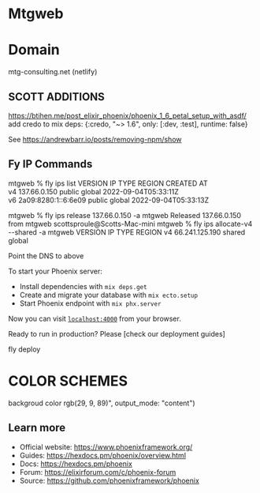 # Mtgweb

# Domain
mtg-consulting.net  (netlify)

## SCOTT ADDITIONS
https://btihen.me/post_elixir_phoenix/phoenix_1_6_petal_setup_with_asdf/
add credo to mix deps: {:credo, "~> 1.6", only: [:dev, :test], runtime: false}

See https://andrewbarr.io/posts/removing-npm/show

## Fy IP Commands
 mtgweb % fly ips list
VERSION	IP                 	TYPE  	REGION	CREATED AT           
v4     	137.66.0.150       	public	global	2022-09-04T05:33:11Z	
v6     	2a09:8280:1::6:6e09	public	global	2022-09-04T05:33:13Z	

 mtgweb % fly ips release 137.66.0.150 -a mtgweb
Released 137.66.0.150 from mtgweb
scottsproule@Scotts-Mac-mini mtgweb % fly ips allocate-v4 --shared -a mtgweb
VERSION	IP            	TYPE  	REGION 
v4     	66.241.125.190	shared	global

Point the DNS to above


To start your Phoenix server:

  * Install dependencies with `mix deps.get`
  * Create and migrate your database with `mix ecto.setup`
  * Start Phoenix endpoint with `mix phx.server` 

Now you can visit [`localhost:4000`](http://localhost:4000) from your browser.

Ready to run in production? Please [check our deployment guides]

fly deploy

# COLOR SCHEMES
backgroud color rgb\(29, 9, 89\)", output_mode: "content")


## Learn more

  * Official website: https://www.phoenixframework.org/
  * Guides: https://hexdocs.pm/phoenix/overview.html
  * Docs: https://hexdocs.pm/phoenix
  * Forum: https://elixirforum.com/c/phoenix-forum
  * Source: https://github.com/phoenixframework/phoenix
